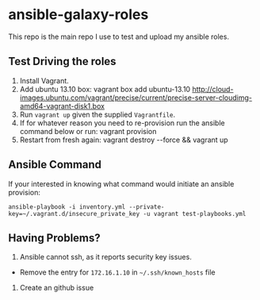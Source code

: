 ansible-galaxy-roles
====================

This repo is the main repo I use to test and upload my
ansible roles.

## Test Driving the roles
1. Install Vagrant.
1. Add ubuntu 13.10 box:
    vagrant box add ubuntu-13.10 http://cloud-images.ubuntu.com/vagrant/precise/current/precise-server-cloudimg-amd64-vagrant-disk1.box
1. Run `vagrant up` given the supplied `Vagrantfile`.
1. If for whatever reason you need to re-provision run the ansible command below or run:
    vagrant provision
1. Restart from fresh again:
    vagrant destroy --force && vagrant up

## Ansible Command
If your interested in knowing what command would initiate an ansible provision:

    ansible-playbook -i inventory.yml --private-key=~/.vagrant.d/insecure_private_key -u vagrant test-playbooks.yml

## Having Problems?

1. Ansible cannot ssh, as it reports security key issues.
  - Remove the entry for `172.16.1.10` in `~/.ssh/known_hosts` file
1. Create an github issue

